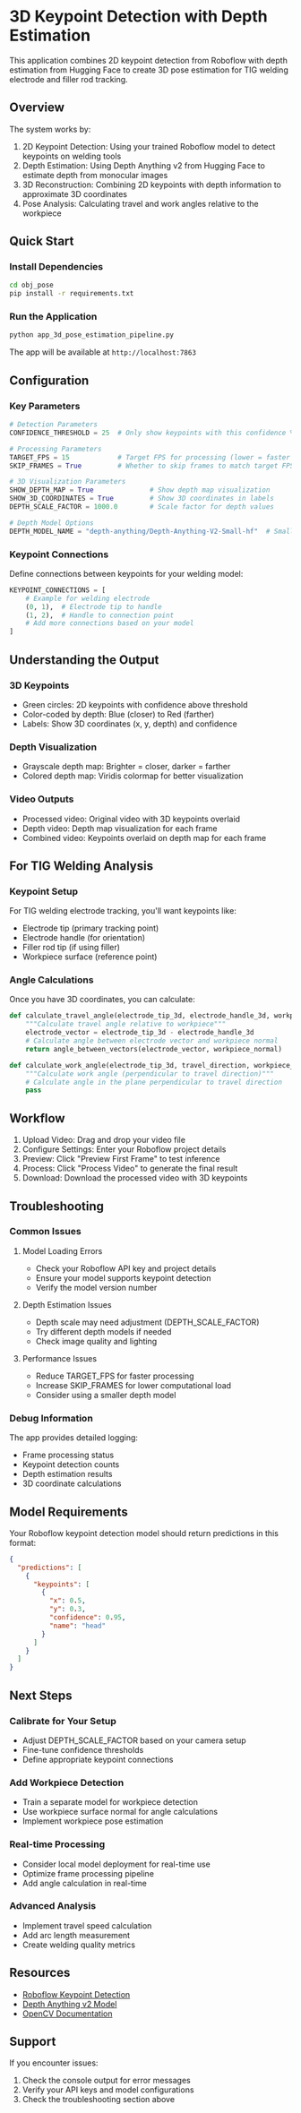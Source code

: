 # 3D Keypoint Detection with Depth Estimation

This application combines 2D keypoint detection from Roboflow with depth estimation from Hugging Face to create 3D pose estimation for TIG welding electrode and filler rod tracking.

## Overview

The system works by:
1. 2D Keypoint Detection: Using your trained Roboflow model to detect keypoints on welding tools
2. Depth Estimation: Using Depth Anything v2 from Hugging Face to estimate depth from monocular images
3. 3D Reconstruction: Combining 2D keypoints with depth information to approximate 3D coordinates
4. Pose Analysis: Calculating travel and work angles relative to the workpiece

## Quick Start

### Install Dependencies

```bash
cd obj_pose
pip install -r requirements.txt
```

### Run the Application

```bash
python app_3d_pose_estimation_pipeline.py
```

The app will be available at `http://localhost:7863`

## Configuration

### Key Parameters

```python
# Detection Parameters
CONFIDENCE_THRESHOLD = 25  # Only show keypoints with this confidence % or higher

# Processing Parameters
TARGET_FPS = 15            # Target FPS for processing (lower = faster processing)
SKIP_FRAMES = True         # Whether to skip frames to match target FPS

# 3D Visualization Parameters
SHOW_DEPTH_MAP = True              # Show depth map visualization
SHOW_3D_COORDINATES = True         # Show 3D coordinates in labels
DEPTH_SCALE_FACTOR = 1000.0        # Scale factor for depth values

# Depth Model Options
DEPTH_MODEL_NAME = "depth-anything/Depth-Anything-V2-Small-hf"  # Small: Fastest, Large: Most accurate
```

### Keypoint Connections

Define connections between keypoints for your welding model:

```python
KEYPOINT_CONNECTIONS = [
    # Example for welding electrode
    (0, 1),  # Electrode tip to handle
    (1, 2),  # Handle to connection point
    # Add more connections based on your model
]
```

## Understanding the Output

### 3D Keypoints
- Green circles: 2D keypoints with confidence above threshold
- Color-coded by depth: Blue (closer) to Red (farther)
- Labels: Show 3D coordinates (x, y, depth) and confidence

### Depth Visualization
- Grayscale depth map: Brighter = closer, darker = farther
- Colored depth map: Viridis colormap for better visualization

### Video Outputs
- Processed video: Original video with 3D keypoints overlaid
- Depth video: Depth map visualization for each frame
- Combined video: Keypoints overlaid on depth map for each frame

## For TIG Welding Analysis

### Keypoint Setup
For TIG welding electrode tracking, you'll want keypoints like:
- Electrode tip (primary tracking point)
- Electrode handle (for orientation)
- Filler rod tip (if using filler)
- Workpiece surface (reference point)

### Angle Calculations
Once you have 3D coordinates, you can calculate:

```python
def calculate_travel_angle(electrode_tip_3d, electrode_handle_3d, workpiece_normal):
    """Calculate travel angle relative to workpiece"""
    electrode_vector = electrode_tip_3d - electrode_handle_3d
    # Calculate angle between electrode vector and workpiece normal
    return angle_between_vectors(electrode_vector, workpiece_normal)

def calculate_work_angle(electrode_tip_3d, travel_direction, workpiece_normal):
    """Calculate work angle (perpendicular to travel direction)"""
    # Calculate angle in the plane perpendicular to travel direction
    pass
```

## Workflow

1. Upload Video: Drag and drop your video file
2. Configure Settings: Enter your Roboflow project details
3. Preview: Click "Preview First Frame" to test inference
4. Process: Click "Process Video" to generate the final result
5. Download: Download the processed video with 3D keypoints

## Troubleshooting

### Common Issues

1. Model Loading Errors
   - Check your Roboflow API key and project details
   - Ensure your model supports keypoint detection
   - Verify the model version number

2. Depth Estimation Issues
   - Depth scale may need adjustment (DEPTH_SCALE_FACTOR)
   - Try different depth models if needed
   - Check image quality and lighting

3. Performance Issues
   - Reduce TARGET_FPS for faster processing
   - Increase SKIP_FRAMES for lower computational load
   - Consider using a smaller depth model

### Debug Information

The app provides detailed logging:
- Frame processing status
- Keypoint detection counts
- Depth estimation results
- 3D coordinate calculations

## Model Requirements

Your Roboflow keypoint detection model should return predictions in this format:

```json
{
  "predictions": [
    {
      "keypoints": [
        {
          "x": 0.5,
          "y": 0.3,
          "confidence": 0.95,
          "name": "head"
        }
      ]
    }
  ]
}
```

## Next Steps

### Calibrate for Your Setup
- Adjust DEPTH_SCALE_FACTOR based on your camera setup
- Fine-tune confidence thresholds
- Define appropriate keypoint connections

### Add Workpiece Detection
- Train a separate model for workpiece detection
- Use workpiece surface normal for angle calculations
- Implement workpiece pose estimation

### Real-time Processing
- Consider local model deployment for real-time use
- Optimize frame processing pipeline
- Add angle calculation in real-time

### Advanced Analysis
- Implement travel speed calculation
- Add arc length measurement
- Create welding quality metrics

## Resources

- [Roboflow Keypoint Detection](https://docs.roboflow.com/keypoint-detection)
- [Depth Anything v2 Model](https://huggingface.co/depth-anything/Depth-Anything-V2-Small-hf)
- [OpenCV Documentation](https://docs.opencv.org/)

## Support

If you encounter issues:
1. Check the console output for error messages
2. Verify your API keys and model configurations
3. Check the troubleshooting section above 